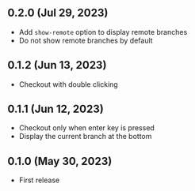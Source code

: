 ## 0.2.0 (Jul 29, 2023)

- Add `show-remote` option to display remote branches
- Do not show remote branches by default

## 0.1.2 (Jun 13, 2023)

- Checkout with double clicking

## 0.1.1 (Jun 12, 2023)

- Checkout only when enter key is pressed
- Display the current branch at the bottom

## 0.1.0 (May 30, 2023)

- First release
